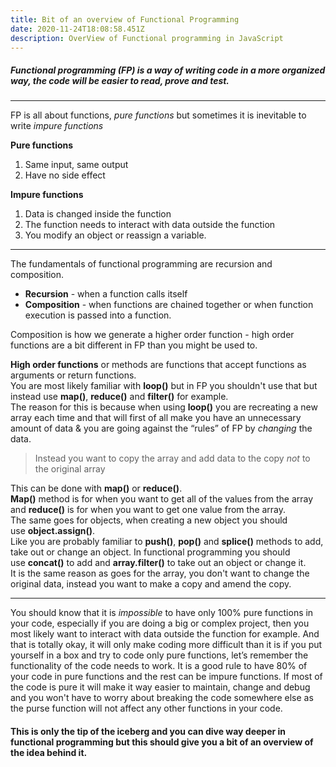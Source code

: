 ```yaml
---
title: Bit of an overview of Functional Programming
date: 2020-11-24T18:08:58.451Z
description: OverView of Functional programming in JavaScript
---
```

##### Functional programming (FP) is a way of writing code in a more organized way, the code will be easier to read, prove and test.

- - -

FP is all about functions, *pure functions* but sometimes it is inevitable to write *impure functions*

**Pure functions**

1. Same input, same output 
2. Have no side effect 

**Impure functions**

1. Data is changed inside the function
2. The function needs to interact with data outside the function
3. You modify an object or reassign a variable. 

- - -

The fundamentals of functional programming are recursion and composition.

* **Recursion** - when a function calls itself 
* **Composition** - when functions are chained together or when function execution is passed into a function. 

Composition is how we generate a higher order function - high order functions are a bit different in FP than you might be used to. 

**High order functions** or methods are functions that accept functions as arguments or return functions. \
You are most likely familiar with **loop()** but in FP you shouldn't use that but instead use **map()**, **reduce()** and **filter()** for example. \
The reason for this is because when using **loop()** you are recreating a new array each time and that will first of all make you have an unnecessary amount of data & you are going against the “rules” of FP by *changing* the data. 

> Instead you want to copy the array and add data to the copy *not* to the original array

This can be done with **map()** or **reduce()**. \
**Map()** method is for when you want to get all of the values from the array and **reduce()** is for when you want to get one value from the array. \
The same goes for objects, when creating a new object you should use **object.assign()**. \
Like you are probably familiar to **push()**, **pop()** and **splice()** methods to add, take out or change an object. In functional programming you should use **concat()** to add and **array.filter()** to take out an object or change it. \
It is the same reason as goes for the array, you don't want to change the original data, instead you want to make a copy and amend the copy. 

- - -

You should know that it is *impossible* to have only 100% pure functions in your code, especially if you are doing a big or complex project, then you most likely want to interact with data outside the function for example. And that is totally okay, it will only make coding more difficult than it is if you put yourself in a box and try to code only pure functions, let’s remember the functionality of the code needs to work. It is a good rule to have 80% of your code in pure functions and the rest can be impure functions. If most of the code is pure it will make it way easier to maintain, change and debug and you won't have to worry about breaking the code somewhere else as the purse function will not affect any other functions in your code. 

#### [](https://dev.to/kristbjorgosk/bit-of-an-overview-of-functional-programming-3977#this-is-only-the-tip-of-the-iceberg-and-you-can-dive-way-deeper-in-functional-programming-but-this-should-give-you-a-bit-of-an-overview-of-the-idea-behind-it)This is only the tip of the iceberg and you can dive way deeper in functional programming but this should give you a bit of an overview of the idea behind it.